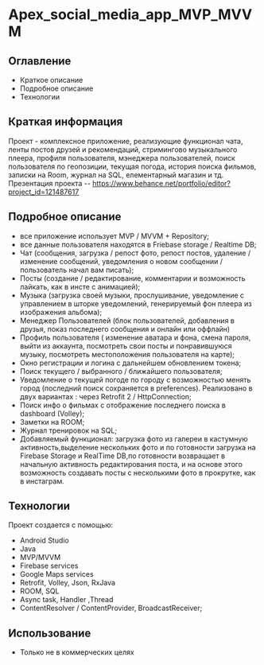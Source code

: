 # Apex_social_media_app_MVP_MVVM
## Оглавление
* Краткое описание
* Подробное описание
* Технологии

## Краткая информация
Проект - комплексное приложение, реализующие функционал чата, ленты постов друзей и рекомендаций, стримингово музыкального плеера, профиля пользователя, мэнеджера пользователей, поиск пользователя по геопозиции, текущая погода, история поиска фильмов, записки на Room, журнал на SQL, елементарный магазин и тд.
Презентация проекта  -- https://www.behance.net/portfolio/editor?project_id=121487617 

## Подробное описание
* все приложение использует MVP / MVVM + Repository;
* все данные пользователя находятся в Friebase storage / Realtime DB;
* Чат (сообщения, загрузка / репост фото, репост постов, удаление / изменение сообщений, уведомления о новом сообщении / пользователь начал вам писать);
* Посты (создание / редактирование, комментарии и возможность лайкать, как в инсте с анимацией);
* Музыка (загрузка своей музыки, прослушивание, уведомление с управлением в шторке уведомлений, генерируемый фон плеера из изображения альбома);
* Менеджер Пользователей (блок пользователей, добавления в друзья, показ последнего сообщения и онлайн или оффлайн)
* Профиль пользователя ( изменение аватара и фона, смена пароля, выйти из аккаунта, посмотреть свои посты и понравившуюся музыку, посмотреть местоположения пользователя на карте);
* Окно регистрации и логина с дальнейшем обновлением токена;
* Поиск текущего / выбранного / ближайшего пользователя;
* Уведомление о текущей погоде по городу с возможностью менять город (последний поиск сохраняется в preferences). Реализовано в двух вариантах : через Retrofit 2 / HttpConnection;
* Поиск инфо о фильмах c отображение последнего поиска в dashboard (Volley);
* Заметки на ROOM;
* Журнал тренировок на SQL;
* Добавляемый функционал: загрузка фото из галереи в кастумную активность,выделение нескольких фото и по готовности загрузка на Firebase Storage и RealTime DB,по готовности возвращает в начальную активность редактирования поста, и на основе этого возможность создавать посты с несколькими фото в прокрутке, как в инстаграм.

 
## Технологии
Проект создается с помощью:
* Android Studio
* Java
* MVP/MVVM
* Firebase services
* Google Maps services
* Retrofit, Volley, Json, RxJava
* ROOM, SQL
* Async task, Handler ,Thread
* ContentResolver / ContentProvider, BroadcastReceiver;

 
## Использование
* Только не в коммерческих целях
